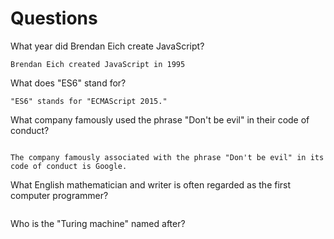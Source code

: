 # Questions

What year did Brendan Eich create JavaScript?

```
Brendan Eich created JavaScript in 1995
```

What does "ES6" stand for?

```
"ES6" stands for "ECMAScript 2015."
```

What company famously used the phrase "Don't be evil" in their code of conduct?

```

The company famously associated with the phrase "Don't be evil" in its code of conduct is Google.
```

What English mathematician and writer is often regarded as the first computer programmer?

```

```

Who is the "Turing machine" named after?

```

```
